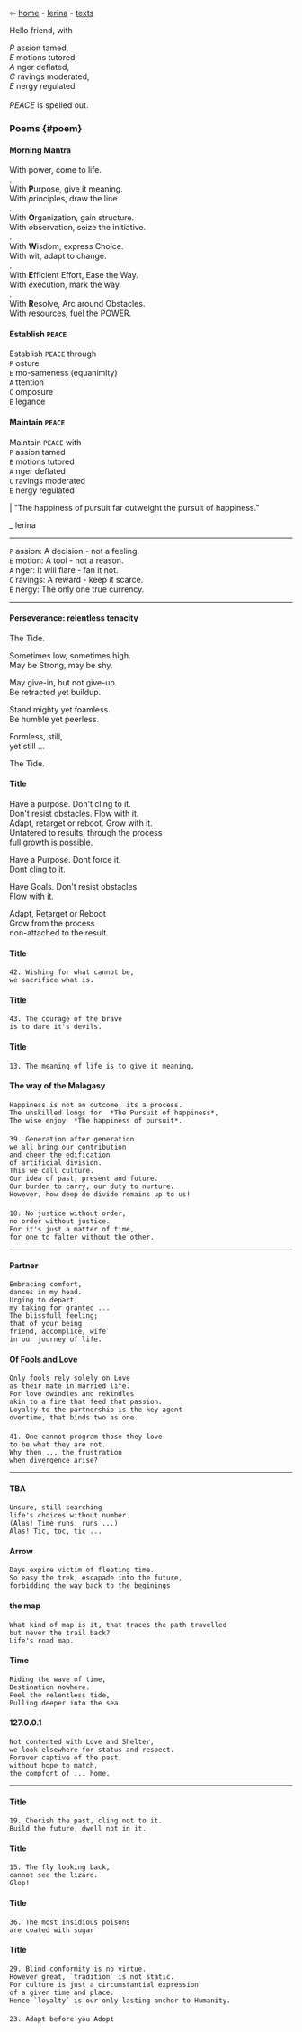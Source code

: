 ⇦ [home](../../../index.html) - [lerina](../index.html) - [texts](./index.html)
<main>

<section id="peace" class="tangena">
Hello friend, with
<p>
<em>P</em> assion tamed,<br/>
<em>E</em> motions tutored,<br/>
<em>A</em> nger deflated,<br/>
<em>C</em> ravings moderated,<br/>
<em>E</em> nergy regulated<br/>
<br/>
<em>PEACE</em> is spelled out.
</p>
</section>

### Poems {#poem}

#### Morning Mantra

With power, come to life.  
.  
With **P**urpose, give it meaning.  
With *p*rinciples, draw the line.  
.  
With **O**rganization, gain structure.  
With *o*bservation, seize the initiative.  
.  
With **W**isdom, express Choice.  
With *w*it, adapt to change.  
.  
With **E**fficient Effort,  Ease the Way.  
With *e*xecution, mark the way.  
.  
With **R**esolve, Arc around Obstacles.  
With *r*esources, fuel the POWER.  


#### Establish  `PEACE`

Establish  `PEACE` through  
`P` osture  
`E` mo-sameness (equanimity)  
`A` ttention  
`C` omposure  
`E` legance  

#### Maintain `PEACE` 

Maintain `PEACE` with  
`P` assion tamed  
`E` motions tutored  
`A` nger deflated  
`C` ravings moderated  
`E` nergy regulated  

| "The happiness of pursuit far outweight the pursuit of happiness."

_ lerina

---

`P` assion: A decision - not a feeling.  
`E` motion: A tool - not a reason.  
`A` nger: It will flare - fan it not.  
`C` ravings: A reward - keep it scarce.  
`E` nergy: The only one true currency.  

-----

#### Perseverance: relentless tenacity

The Tide.   

Sometimes low, sometimes high.  
May be Strong, may be shy.  

May give-in, but not give-up.  
Be retracted yet buildup.  

Stand mighty yet foamless.  
Be humble yet peerless.  

Formless, still,  
yet still ...  

The Tide.  


#### Title

Have a purpose. Don't cling to it.  
Don't resist obstacles. Flow with it.  
Adapt, retarget or reboot. Grow with it.  
Untatered to results, through the process  
full growth is possible.  

Have a Purpose. Dont force it.  
Dont cling to it.  

Have Goals. Don't resist obstacles  
Flow with it.  

Adapt, Retarget or Reboot  
Grow from the process  
non-attached to the result.  


#### Title

```
42. Wishing for what cannot be,
we sacrifice what is.
```

#### Title

```
43. The courage of the brave
is to dare it's devils.
```

#### Title

```
13. The meaning of life is to give it meaning. 
```

#### The way of the Malagasy

```
Happiness is not an outcome; its a process.
The unskilled longs for  *The Pursuit of happiness*,
The wise enjoy  *The happiness of pursuit*.
```

#### 

```
39. Generation after generation
we all bring our contribution
and cheer the edification
of artificial division.
This we call culture.
Our idea of past, present and future.
Our burden to carry, our duty to nurture.
However, how deep de divide remains up to us!
```

#### 

```
18. No justice without order,
no order without justice.
For it's just a matter of time,
for one to falter without the other.
```

------------------------------------------------------------------------

#### Partner

```
Embracing comfort,
dances in my head.
Urging to depart,
my taking for granted ...
The blissfull feeling;
that of your being
friend, accomplice, wife
in our journey of life.
```

#### Of Fools and Love

```
Only fools rely solely on Love
as their mate in married life.
For love dwindles and rekindles
akin to a fire that feed that passion.
Loyalty to the partnership is the key agent
overtime, that binds two as one.
```

#### 

```
41. One cannot program those they love
to be what they are not.
Why then ... the frustration
when divergence arise?
```

------------------------------------------------------------------------

#### TBA

```
Unsure, still searching
life's choices without number.
(Alas! Time runs, runs ...)
Alas! Tic, toc, tic ...
```

#### Arrow

```
Days expire victim of fleeting time.
So easy the trek, escapade into the future,
forbidding the way back to the beginings
```

#### the map

```
What kind of map is it, that traces the path travelled
but never the trail back?
Life's road map.
```

#### Time

```
Riding the wave of time,
Destination nowhere.
Feel the relentless tide,
Pulling deeper into the sea.
```

#### 127.0.0.1

```
Not contented with Love and Shelter,
we look elsewhere for status and respect.
Forever captive of the past,
without hope to match,
the compfort of ... home.
```

------------------------------------------------------------------------


#### Title

```
19. Cherish the past, cling not to it.
Build the future, dwell not in it.
```

#### Title

```
15. The fly looking back,
cannot see the lizard.
Glop!
```

#### Title

```
36. The most insidious poisons
are coated with sugar
```

#### Title

```
29. Blind conformity is no virtue.
However great, `tradition` is not static.
For culture is just a circumstantial expression
of a given time and place.
Hence `loyalty` is our only lasting anchor to Humanity.
```

#### 

``` 
23. Adapt before you Adopt 
 ```

</main>
